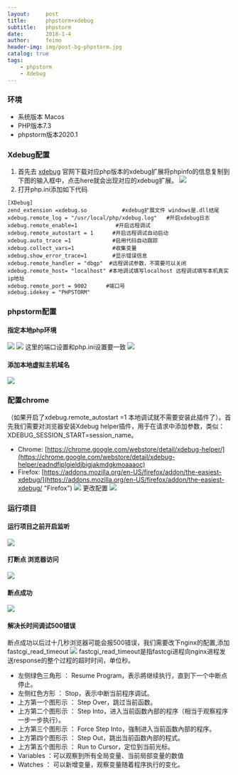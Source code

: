 ```yaml
---
layout:     post
title:      phpstorm+xdebug
subtitle:   phpstorm
date:       2018-1-4
author:     feimo
header-img: img/post-bg-phpstorm.jpg
catalog: true
tags:
    - phpstorm
    - Xdebug
---
```


### 环境
- 系统版本 Macos
- PHP版本7.3
- phpstorm版本2020.1

### Xdebug配置
1. 首先去 [xdebug](https://xdebug.org/wizard) 官网下载对应php版本的xdebug扩展将phpinfo的信息复制到下图的输入框中，点击here就会出现对应的xdebug扩展。
   ![](http://www.feimoc.com/img/xdebug.png)
2. 打开php.ini添加如下代码
```
[XDebug]
zend_extension =xdebug.so           #xdebug扩展文件 windows是.dll结尾
xdebug.remote_log = "/usr/local/php/xdebug.log"   #开启xdebug日志
xdebug.remote_enable=1            #开启远程调试
xdebug.remote_autostart = 1      #开启远程调试自动启动
xdebug.auto_trace =1             #启用代码自动跟踪
xdebug.collect_vars=1            #收集变量
xdebug.show_error_trace=1        #显示错误信息
xdebug.remote_handler = "dbgp"  #远程调试参数，不需要可以关闭
xdebug.remote_host= "localhost" #本地调试填写localhost 远程调试填写本机真实ip地址
xdebug.remote_port = 9002      #端口号
xdebug.idekey = "PHPSTORM" 
```

### phpstorm配置
#### 指定本地php环境
![](http://www.feimoc.com/img/xdebug01.png)
![](http://www.feimoc.com/img/xdebug02.png)
这里的端口设置和php.ini设置要一致
![](http://www.feimoc.com/img/xdebug03.png)

#### 添加本地虚拟主机域名
![](http://www.feimoc.com/img/xdebug04.png)

### 配置chrome
（如果开启了xdebug.remote_autostart =1 本地调试就不需要安装此插件了）。首先我们需要对浏览器安装Xdebug helper插件，用于在请求中添加参数，类似：XDEBUG_SESSION_START=session_name。
- Chrome: [https://chrome.google.com/webstore/detail/xdebug-helper/](https://chrome.google.com/webstore/detail/xdebug-helper/eadndfjplgieldjbigjakmdgkmoaaaoc)
- Firefox: [https://addons.mozilla.org/en-US/firefox/addon/the-easiest-xdebug/](https://addons.mozilla.org/en-US/firefox/addon/the-easiest-xdebug/ "Firefox")
![](http://www.feimoc.com/img/xdebug05.png)
更改配置
![](http://www.feimoc.com/img/xdebug06.png)

### 运行项目
#### 运行项目之前开启监听
![](http://www.feimoc.com/img/xdebug07.png)
#### 打断点 浏览器访问
![](http://www.feimoc.com/img/xdebug08.png)
#### 断点成功
![](http://www.feimoc.com/img/xdebug09.png)
#### 解决长时间调试500错误
断点成功以后过十几秒浏览器可能会报500错误，我们需要改下nginx的配置,添加fastcgi_read_timeout
![](http://www.feimoc.com/img/xdebug10.png)
fastcgi_read_timeout是指fastcgi进程向nginx进程发送response的整个过程的超时时间，单位秒。

- 左侧绿色三角形 ： Resume Program，表示將继续执行，直到下一个中断点停止。
- 左侧红色方形 ： Stop，表示中断当前程序调试。
- 上方第一个图形示 ： Step Over，跳过当前函数。
- 上方第二个图形示 ： Step Into，进入当前函数內部的程序（相当于观察程序一步一步执行）。
- 上方第三个图形示 ： Force Step Into，強制进入当前函数內部的程序。
- 上方第四个图形示 ： Step Out，跳出当前函数內部的程式。
- 上方第五个图形示 ： Run to Cursor，定位到当前光标。
- Variables ：可以观察到所有全局变量、当前局部变量的数值
- Watches ： 可以新增变量，观察变量随着程序执行的变化。

